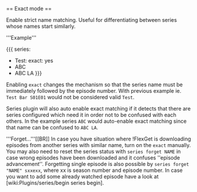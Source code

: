 == Exact mode ==

Enable strict name matching. Useful for differentiating between series whose names start similarly.

'''Example'''

{{{
series:
  - Test:
      exact: yes
  - ABC
  - ABC LA
}}}

Enabling `exact` changes the mechanism so that the series name must be immediately followed by the episode number. With previous example ie. `Test Bar S01E01` would not be considered valid `Test`.

Series plugin will also auto enable exact matching if it detects that there are series configured which need it in order not to be confused with each others. In the example series `ABC` would auto-enable exact matching since that name can be confused to `ABC LA`.

'''Forget...'''[[BR]]
In case you have situation where !FlexGet is downloading episodes from another series with similar name, turn on the `exact` manually. You may also need to reset the series status with `series forget NAME` in case wrong episodes have been downloaded and it confuses ''episode advancement''.
Forgetting single episode is also possible by `series forget "NAME" sxxexx`, where xx is season number and episode number. In case you want to add some already watched episode have a look at [wiki:Plugins/series/begin series begin].
